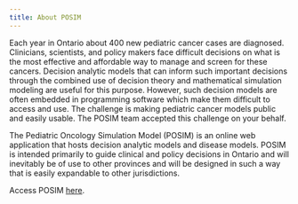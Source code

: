 ```yaml
---
title: About POSIM
---
```


Each year in Ontario about 400 new pediatric cancer cases are diagnosed. Clinicians, scientists, and policy makers face difficult decisions on what is the most effective and affordable way to manage and screen for these cancers. Decision analytic models that can inform such important decisions through the combined use of decision theory and mathematical simulation modeling are useful for this purpose. However, such decision models are often embedded in programming software which make them difficult to access and use. The challenge is making pediatric cancer models public and easily usable. The POSIM team accepted this challenge on your behalf.

The Pediatric Oncology Simulation Model (POSIM) is an online web application that hosts decision analytic models and disease models. POSIM is intended primarily to guide clinical and policy decisions in Ontario and will inevitably be of use to other provinces and will be designed in such a way that is easily expandable to other jurisdictions.

Access POSIM [here](https://pechlilab.shinyapps.io/POSIM1/). 